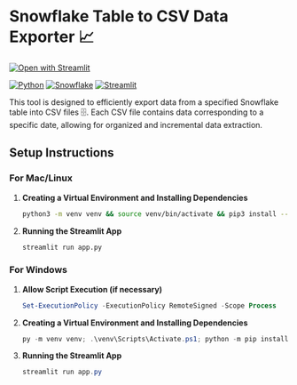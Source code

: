 # Snowflake Table to CSV Data Exporter 📈

[![Open with Streamlit](https://img.shields.io/badge/-Open%20with%20Streamlit-FF4B4B?style=for-the-badge&logo=streamlit&logoColor=white)](https://snow-table-to-csv-exporter.streamlit.app/)

[![Python](https://img.shields.io/badge/-Python-3776AB?style=for-the-badge&logo=python&logoColor=white)](https://python.org/)
[![Snowflake](https://img.shields.io/badge/-Snowflake-29B5E8?style=for-the-badge&logo=snowflake&logoColor=white)](https://snowflake.com/)
[![Streamlit](https://img.shields.io/badge/-Streamlit-FF4B4B?style=for-the-badge&logo=streamlit&logoColor=white)](https://streamlit.io/)

This tool is designed to efficiently export data from a specified Snowflake table into CSV files 🗄️. Each CSV file contains data corresponding to a specific date, allowing for organized and incremental data extraction.

## Setup Instructions

### For Mac/Linux

1. **Creating a Virtual Environment and Installing Dependencies**

    ```bash
    python3 -m venv venv && source venv/bin/activate && pip3 install --upgrade pip && pip3 install -r requirements.txt &&     streamlit run app.py

    ```

2. **Running the Streamlit App**

    ```bash
    streamlit run app.py
    ```

### For Windows

1. **Allow Script Execution (if necessary)**

    ```powershell
    Set-ExecutionPolicy -ExecutionPolicy RemoteSigned -Scope Process
    ```

2. **Creating a Virtual Environment and Installing Dependencies**

    ```powershell
    py -m venv venv; .\venv\Scripts\Activate.ps1; python -m pip install --upgrade pip; pip install -r requirements.txt
    ```

3. **Running the Streamlit App**

    ```powershell
    streamlit run app.py
    ```
